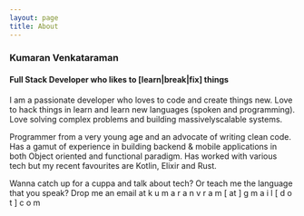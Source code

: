 ```yaml
---
layout: page
title: About
---
```


### Kumaran Venkataraman
#### Full Stack Developer who likes to [learn|break|fix] things

I am a passionate developer who loves to code and create things new. Love to hack things in learn and learn new languages (spoken and programming). Love solving complex problems and building massivelyscalable systems.

Programmer from a very young age and an advocate of writing clean code. Has a gamut of experience in building backend & mobile applications in both Object oriented and functional paradigm. Has worked with various tech but my recent favourites are Kotlin, Elixir and Rust.

Wanna catch up for a cuppa and talk about tech? Or teach me the language that you speak? Drop me an email at k u m a r a n v r a m [ at ] g m a i l [ d o t ] c o m

